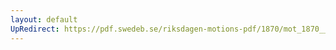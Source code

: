 ```yaml
---
layout: default
UpRedirect: https://pdf.swedeb.se/riksdagen-motions-pdf/1870/mot_1870__ak__fört/mot_1870__ak__fört_010.pdf
---
```

